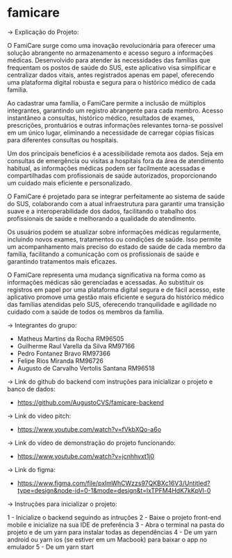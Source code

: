 # famicare

-> Explicação do Projeto: 

O FamiCare surge como uma inovação revolucionária para oferecer uma solução abrangente no armazenamento e acesso seguro a informações médicas. Desenvolvido para atender às necessidades das famílias que frequentam os postos de saúde do SUS, este aplicativo visa simplificar e centralizar dados vitais, antes registrados apenas em papel, oferecendo uma plataforma digital robusta e segura para o histórico médico de cada família.

Ao cadastrar uma família, o FamiCare permite a inclusão de múltiplos integrantes, garantindo um registro abrangente para cada membro. Acesso instantâneo a consultas, histórico médico, resultados de exames, prescrições, prontuários e outras informações relevantes torna-se possível em um único lugar, eliminando a necessidade de carregar cópias físicas para diferentes consultas ou hospitais.

Um dos principais benefícios é a acessibilidade remota aos dados. Seja em consultas de emergência ou visitas a hospitais fora da área de atendimento habitual, as informações médicas podem ser facilmente acessadas e compartilhadas com profissionais de saúde autorizados, proporcionando um cuidado mais eficiente e personalizado.

O FamiCare é projetado para se integrar perfeitamente ao sistema de saúde do SUS, colaborando com a atual infraestrutura para garantir uma transição suave e a interoperabilidade dos dados, facilitando o trabalho dos profissionais de saúde e melhorando a qualidade do atendimento.

Os usuários podem se atualizar sobre informações médicas regularmente, incluindo novos exames, tratamentos ou condições de saúde. Isso permite um acompanhamento mais preciso do estado de saúde de cada membro da família, facilitando a comunicação com os profissionais de saúde e garantindo tratamentos mais eficazes.

O FamiCare representa uma mudança significativa na forma como as informações médicas são gerenciadas e acessadas. Ao substituir os registros em papel por uma plataforma digital segura e de fácil acesso, este aplicativo promove uma gestão mais eficiente e segura do histórico médico das famílias atendidas pelo SUS, oferecendo tranquilidade e agilidade no cuidado com a saúde de todos os membros da família.


-> Integrantes do grupo: 

 - Matheus Martins da Rocha RM96505
 - Guilherme Raul Varella da Silva RM97166
 - Pedro Fontanez Bravo RM97366
 - Felipe Rios Miranda RM96726
 - Augusto de Carvalho Vertolis Santana RM96518

-> Link do github do backend com instruções para inicializar o projeto e banco de dados: 

- https://github.com/AugustoCVS/famicare-backend


-> Link do video pitch: 

- https://www.youtube.com/watch?v=fVkbXQo-a6o
  

-> Link do video de demonstração do projeto funcionando: 

- https://www.youtube.com/watch?v=jcnhhvxt1j0


-> Link do figma: 

 - https://www.figma.com/file/pxlmWhCWzzs97QKBXc16V3/Untitled?type=design&node-id=0-1&mode=design&t=lxTPFM4HdK7kKpVl-0


-> Instruções para inicializar o projeto: 

1 - Inicialize o backend seguindo as intruções 
2 - Baixe o projeto front-end mobile e inicialize na sua IDE de preferência
3 - Abra o terminal na pasta do projeto e de um yarn para instalar todas as dependências
4 - De um yarn android ou yarn ios (se estiver em um Macbook) para baixar o app no emulador 
5 - De um yarn start
